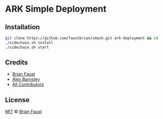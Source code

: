 # ARK Simple Deployment

## Installation

```bash
git clone https://github.com/faustbrian/smash.git ark-deployment && cd ark-deployment
./sidechain.sh install
./sidechain.sh start
```

## Credits

- [Brian Faust](https://github.com/faustbrian)
- [Alex Barnsley](https://github.com/alexbarnsley)
- [All Contributors](../../contributors)

## License

[MIT](LICENSE) © [Brian Faust](https://brianfaust.me)
